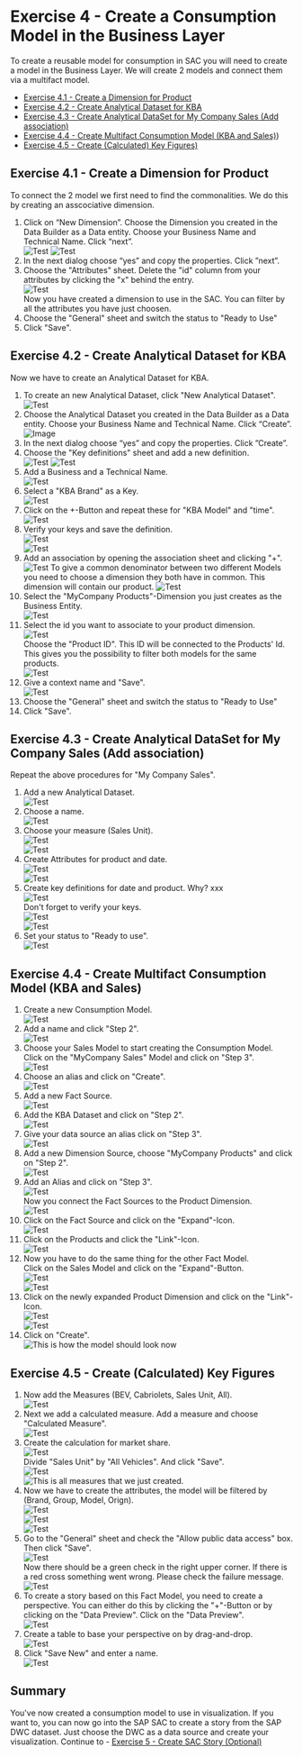 # Exercise 4 - Create a Consumption Model in the Business Layer 
To create a reusable model for consumption in SAC you will need to create a model in the Business Layer. We will create 2 models and connect them via a multifact model.
- [Exercise 4.1 - Create a Dimension for Product](#exercise-41---create-a-dimension-for-product)
- [Exercise 4.2 - Create Analytical Dataset for KBA](#exercise-42---create-analytical-dataset-for-kba)
- [Exercise 4.3 - Create Analytical DataSet for My Company Sales (Add association)](#exercise-43---create-analytical-dataset-for-my-company-sales-add-association)
- [Exercise 4.4 - Create Multifact Consumption Model (KBA and Sales)](#exercise-44---create-multifact-consumption-model-kba-and-sales))
- [Exercise 4.5 - Create (Calculated) Key Figures)](#exercise-45---create-calculated-key-figures)

## Exercise 4.1 - Create a Dimension for Product
To connect the 2 model we first need to find the commonalities. We do this by creating an asscociative dimension.
1. Click on “New Dimension”. Choose the Dimension you created in the Data Builder as a Data entity. Choose your Business Name and Technical Name. Click “next”. <br> ![Test](/exercises/ex4/images/6.png) ![Test](/exercises/ex4/images/7.png)
2. In the next dialog choose “yes” and copy the properties. Click ”next”.
3. Choose the "Attributes" sheet. Delete the "id" column from your attributes by clicking the "x" behind the entry. <br> ![Test](/exercises/ex4/images/8.png) <br> Now you have created a dimension to use in the SAC. You can filter by all the attributes you have just choosen.
4. Choose the "General" sheet and switch the status to "Ready to Use"
5. Click "Save".

## Exercise 4.2 - Create Analytical Dataset for KBA
Now we have to create an Analytical Dataset for KBA.
1. To create an new Analytical Dataset, click "New Analytical Dataset". <br> ![Test](/exercises/ex4/images/9.png)
2. Choose the Analytical Dataset you created in the Data Builder as a Data entity. Choose your Business Name and Technical Name. Click “Create”. <br> ![Image](/exercises/ex4/images/10a.png 'Test')
3. In the next dialog choose “yes” and copy the properties. Click ”Create”.
4. Choose the "Key definitions" sheet and add a new definition. <br>
![Test](/exercises/ex4/images/11.png)
![Test](/exercises/ex4/images/12.png)
5. Add a Business and a Technical Name. <br> ![Test](/exercises/ex4/images/13.png)
6. Select a "KBA Brand" as a Key. <br> ![Test](/exercises/ex0/images/14.png)
7. Click on the +-Button and repeat these for "KBA Model" and "time". <br> ![Test](/exercises/ex0/images/14a.png)
8. Verify your keys and save the definition. <br> ![Test](/exercises/ex4/images/14b.png) <br>
![Test](/exercises/ex4/images/14c.png)
9. Add an association by opening the association sheet and clicking "+". <br>
![Test](/exercises/ex4/images/15a.png)
To give a common denominator between two different Models you need to choose a dimension they both have in common. This dimension will contain our product.
![Test](/exercises/ex4/images/15b.png)
10. Select the "MyCompany Products"-Dimension you just creates as the Business Entity. <br> ![Test](/exercises/ex4/images/16a.png)
11. Select the id you want to associate to your product dimension. <br>
![Test](/exercises/ex4/images/17a.png) <br> Choose the "Product ID". This ID will be connected to the Products' Id. This gives you the possibility to filter both models for the same products. <br>
![Test](/exercises/ex4/images/18.png)<br>
12. Give a context name and "Save".<br>
![Test](/exercises/ex4/images/19.png)<br>
13. Choose the "General" sheet and switch the status to "Ready to Use"
14. Click "Save".

## Exercise 4.3 - Create Analytical DataSet for My Company Sales (Add association)

Repeat the above procedures for "My Company Sales".
1. Add a new Analytical Dataset. <br>
![Test](/exercises/ex4/images/9.png)<br>
2. Choose a name. <br>
![Test](/exercises/ex4/images/20.png)<br>
3. Choose your measure (Sales Unit). <br>
![Test](/exercises/ex4/images/21.png)<br>
![Test](/exercises/ex4/images/22.png)<br>
4. Create Attributes for product and date. <br>
![Test](/exercises/ex4/images/23.png)<br>
![Test](/exercises/ex4/images/24.png)<br>
5. Create key definitions for date and product.
Why? xxx <br>
![Test](/exercises/ex4/images/25.png) <br>
Don't forget to verify your keys.<br>
![Test](/exercises/ex4/images/26.png)<br>
![Test](/exercises/ex4/images/27.png)<br>
6. Set your status to "Ready to use".<br>
![Test](/exercises/ex4/images/28.png)<br>

## Exercise 4.4 - Create Multifact Consumption Model (KBA and Sales)

1. Create a new Consumption Model. <br>
![Test](/exercises/ex4/images/29.png)<br>
2. Add a name and click "Step 2".<br>
![Test](/exercises/ex4/images/30.png)<br>
3. Choose your Sales Model to start creating the Consumption Model. Click on the "MyCompany Sales" Model and click on "Step 3".<br>
![Test](/exercises/ex4/images/31.png)<br>
4. Choose an alias and click on "Create".<br>
![Test](/exercises/ex4/images/32.png)<br>
5. Add a new Fact Source. <br>
![Test](/exercises/ex4/images/33a.png) <br>
6. Add the KBA Dataset and click on "Step 2". <br>
![Test](/exercises/ex4/images/34.png) <br>
7. Give your data source an alias click on "Step 3".  <br>
![Test](/exercises/ex4/images/35.png) <br>
8. Add a new Dimension Source, choose "MyCompany Products" and click on "Step 2".  <br>
![Test](/exercises/ex4/images/38.png) <br>
9. Add an Alias and click on "Step 3". <br>
![Test](/exercises/ex4/images/39.png) <br>
Now you connect the Fact Sources to the Product Dimension.  <br>
![Test](/exercises/ex4/images/40.png) <br>
10. Click on the Fact Source and click on the "Expand"-Icon.  <br>
![Test](/exercises/ex4/images/41.png) <br>
11. Click on the Products and click the "Link"-Icon.  <br>
![Test](/exercises/ex4/images/42.png) <br>
12. Now you have to do the same thing for the other Fact Model. <br>
Click on the Sales Model and click on the "Expand"-Button. <br>
![Test](/exercises/ex4/images/43.png) <br>
![Test](/exercises/ex4/images/44.png) <br>
13. Click on the newly expanded Product Dimension and click on the "Link"-Icon. <br>
![Test](/exercises/ex4/images/45.png) <br>
![Test](/exercises/ex4/images/46.png) <br>
14. Click on "Create". <br>
![This is how the model should look now](/exercises/ex4/images/48.png) <br>

## Exercise 4.5 - Create (Calculated) Key Figures

1. Now add the Measures (BEV, Cabriolets, Sales Unit, All).  <br>
![Test](/exercises/ex4/images/49a.png) <br>
2. Next we add a calculated measure. Add a measure and choose "Calculated Measure".  <br>
![Test](/exercises/ex4/images/50.png) <br>
3. Create the calculation for market share. <br>
![Test](/exercises/ex4/images/51.png) <br>
Divide "Sales Unit" by "All Vehicles". And click "Save". <br>
![Test](/exercises/ex4/images/52.png) <br>
![This is all measures that we just created.](/exercises/ex4/images/52.png) <br>
4. Now we have to create the attributes, the model will be filtered by (Brand, Group, Model, Orign).  <br>
![Test](/exercises/ex4/images/53.png) <br>
![Test](/exercises/ex4/images/54.png) <br>
![Test](/exercises/ex4/images/55.png) <br>
5. Go to the "General" sheet and check the "Allow public data access" box. Then click "Save".  <br>
![Test](/exercises/ex4/images/56.png) <br>
Now there should be a green check in the right upper corner. If there is a red cross something went wrong. Please check the failure message. <br>
![Test](/exercises/ex4/images/57.png) <br>
6. To create a story based on this Fact Model, you need to create a perspective. You can either do this by clicking the "+"-Button or by clicking on the "Data Preview". Click on the "Data Preview". <br>
![Test](/exercises/ex4/images/58.png) <br>
7. Create a table to base your perspective on by drag-and-drop.  <br>
![Test](/exercises/ex4/images/59.png)  <br>
8. Click "Save New" and enter a name. <br>
![Test](/exercises/ex4/images/60.png) <br>

## Summary

You've now created a consumption model to use in visualization.
If you want to, you can now go into the SAP SAC to create a story from the SAP DWC dataset. Just choose the DWC as a data source and create your visualization.
Continue to - [Exercise 5 - Create SAC Story (Optional)](../ex5/README.md)
